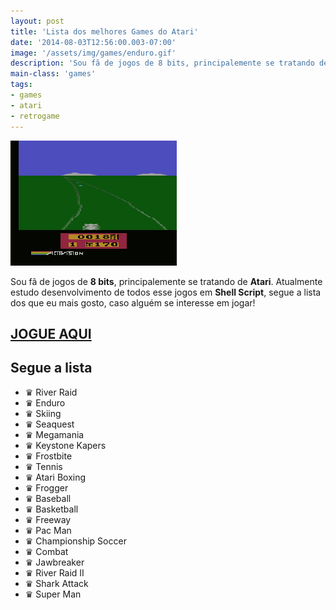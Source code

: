 ```yaml
---
layout: post
title: 'Lista dos melhores Games do Atari'
date: '2014-08-03T12:56:00.003-07:00'
image: '/assets/img/games/enduro.gif'
description: 'Sou fã de jogos de 8 bits, principalemente se tratando de Atari. Atualmente estudo desenvolvimento de todos esse jogos em Shell Script, segue a lista dos que eu mais gosto.'
main-class: 'games'
tags:
- games
- atari
- retrogame
---
```


![Lista dos melhores Games do Atari](/assets/img/games/enduro.gif "Lista dos melhores Games do Atari")

Sou fã de jogos de __8 bits__, principalemente se tratando de __Atari__. Atualmente estudo desenvolvimento de todos esse jogos em __Shell Script__, segue a lista dos que eu mais gosto, caso alguém se interesse em jogar!

## [JOGUE AQUI](http://jogosdeatari.com.br/jogos-online) 

## Segue a lista

+ ♛ River Raid
+ ♛ Enduro
+ ♛ Skiing
+ ♛ Seaquest
+ ♛ Megamania
+ ♛ Keystone Kapers
+ ♛ Frostbite
+ ♛ Tennis
+ ♛ Atari Boxing
+ ♛ Frogger
+ ♛ Baseball
+ ♛ Basketball
+ ♛ Freeway
+ ♛ Pac Man
+ ♛ Championship Soccer
+ ♛ Combat
+ ♛ Jawbreaker
+ ♛ River Raid II
+ ♛ Shark Attack
+ ♛ Super Man

<script async src="https://pagead2.googlesyndication.com/pagead/js/adsbygoogle.js"></script>

<!-- Informat -->
<ins class="adsbygoogle"
 style="display:block"
 data-ad-client="ca-pub-2838251107855362"
 data-ad-slot="2327980059"
 data-ad-format="auto"
 data-full-width-responsive="true"></ins>

<script>
(adsbygoogle = window.adsbygoogle || []).push({});
</script>

